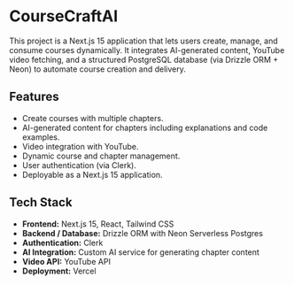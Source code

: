 # CourseCraftAI
This project is a Next.js 15 application that lets users create, manage, and consume courses dynamically. It integrates AI-generated content, YouTube video fetching, and a structured PostgreSQL database (via Drizzle ORM + Neon) to automate course creation and delivery.

## Features

- Create courses with multiple chapters.
- AI-generated content for chapters including explanations and code examples.
- Video integration with YouTube.
- Dynamic course and chapter management.
- User authentication (via Clerk).
- Deployable as a Next.js 15 application.

## Tech Stack

- **Frontend:** Next.js 15, React, Tailwind CSS
- **Backend / Database:** Drizzle ORM with Neon Serverless Postgres
- **Authentication:** Clerk
- **AI Integration:** Custom AI service for generating chapter content
- **Video API:** YouTube API
- **Deployment:** Vercel
